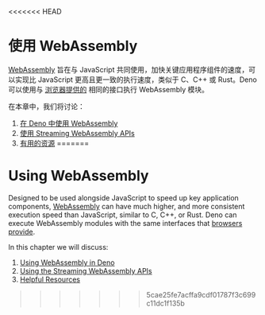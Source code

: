 <<<<<<< HEAD
# 使用 WebAssembly

[WebAssembly](https://webassembly.org/) 旨在与 JavaScript
共同使用，加快关键应用程序组件的速度，可以实现比 JavaScript
更高且更一致的执行速度，类似于 C、C++ 或 Rust。Deno 可以使用与
[浏览器提供的](https://developer.mozilla.org/en-US/docs/WebAssembly)
相同的接口执行 WebAssembly 模块。

在本章中，我们将讨论：

1. [在 Deno 中使用 WebAssembly](webassembly/using_wasm.md)
2. [使用 Streaming WebAssembly APIs](webassembly/using_streaming_wasm.md)
3. [有用的资源](webassembly/wasm_resources.md)
=======
# Using WebAssembly

Designed to be used alongside JavaScript to speed up key application components,
[WebAssembly](https://webassembly.org/) can have much higher, and more
consistent execution speed than JavaScript, similar to C, C++, or Rust. Deno can
execute WebAssembly modules with the same interfaces that
[browsers provide](https://developer.mozilla.org/en-US/docs/WebAssembly).

In this chapter we will discuss:

1. [Using WebAssembly in Deno](webassembly/using_wasm.md)
2. [Using the Streaming WebAssembly APIs](webassembly/using_streaming_wasm.md)
3. [Helpful Resources](webassembly/wasm_resources.md)
>>>>>>> 5cae25fe7acffa9cdf01787f3c699c11dc1f135b
